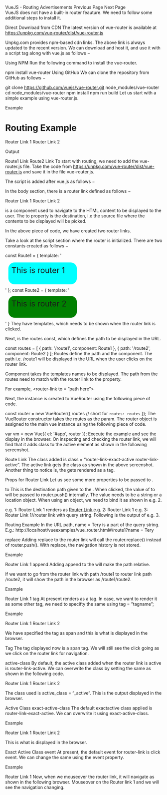 

VueJS - Routing
Advertisements
 Previous Page Next Page  
VueJS does not have a built-in router feauture. We need to follow some additional steps to install it.

Direct Download from CDN
The latest version of vue-router is available at https://unpkg.com/vue-router/dist/vue-router.js

Unpkg.com provides npm-based cdn links. The above link is always updated to the recent version. We can download and host it, and use it with a script tag along with vue.js as follows −

<script src = "/path/to/vue.js"></script>
<script src = "/path/to/vue-router.js"></script>
Using NPM
Run the following command to install the vue-router.

npm  install vue-router
Using GitHub
We can clone the repository from GitHub as follows −

git clone https://github.com/vuejs/vue-router.git node_modules/vue-router
cd node_modules/vue-router
npm install
npm run build
Let us start with a simple example using vue-router.js.

Example

<html>
   <head>
      <title>VueJs Instance</title>
      <script type = "text/javascript" src = "js/vue.js"></script>
      <script type = "text/javascript" src = "js/vue-router.js"></script>
   </head>
   <body>
      <div id = "app">
         <h1>Routing Example</h1>
         <p>
            <router-link to = "/route1">Router Link 1</router-link>
            <router-link to = "/route2">Router Link 2</router-link>
         </p>
         <!-- route outlet -->
         <!-- component matched by the route will render here -->
         <router-view></router-view>
      </div>
      <script type = "text/javascript">
         const Route1 = { template: '<div style = "border-radius:20px;background-color:cyan;width:200px;height:50px;margin:10px;font-size:25px;padding:10px;">This is router 1</div>' }
         const Route2 = { template: '<div style = "border-radius:20px;background-color:green;width:200px;height:50px;margin:10px;font-size:25px;padding:10px;">This is router 2</div>' }
         const routes = [
            { path: '/route1', component: Route1 },
            { path: '/route2', component: Route2 }
         ];
         const router = new VueRouter({
            routes // short for `routes: routes`
         });
         var vm = new Vue({
            el: '#app',
            router
         });
      </script>
   </body>
</html>
Output

Route1 Link
Route2 Link
To start with routing, we need to add the vue-router.js file. Take the code from https://unpkg.com/vue-router/dist/vue-router.js and save it in the file vue-router.js.

The script is added after vue.js as follows −

<script type = "text/javascript" src = "js/vue.js"></script>
<script type = "text/javascript" src = "js/vue-router.js"></script>
In the body section, there is a router link defined as follows −

<p>
   <router-link   to = "/route1">Router Link 1</router-link>
   <router-link    to = "/route2">Router Link 2</router-link>
</p>
<router-link> is a component used to navigate to the HTML content to be displayed to the user. The to property is the destination, i.e the source file where the contents to be displayed will be picked.

In the above piece of code, we have created two router links.

Take a look at the script section where the router is initialized. There are two constants created as follows −

const  Route1 = { template: '<div style = "border-radius:20px;background-color:cyan;width:200px;height:50px;margin:10px;font-size:25px;padding:10px;">This is router 1</div>' };
const Route2 = { template: '<div style = "border-radius:20px;background-color:green;width:200px;height:50px;margin:10px;font-size:25px;padding:10px;">This is router 2</div>' }
They have templates, which needs to be shown when the router link is clicked.

Next, is the routes const, which defines the path to be displayed in the URL.

const routes = [
   { path: '/route1', component: Route1 },
   { path: '/route2', component: Route2 }
];
Routes define the path and the component. The path i.e. /route1 will be displayed in the URL when the user clicks on the router link.

Component takes the templates names to be displayed. The path from the routes need to match with the router link to the property.

For example, <router-link to = ”path here”></router-link>

Next, the instance is created to VueRouter using the following piece of code.

const router = new VueRouter({
   routes // short for `routes: routes`
});
The VueRouter constructor takes the routes as the param. The router object is assigned to the main vue instance using the following piece of code.

var vm = new Vue({
   el: '#app',
   router
});
Execute the example and see the display in the browser. On inspecting and checking the router link, we will find that it adds class to the active element as shown in the following screenshot.

Route Link
The class added is class = “router-link-exact-active router-link-active”. The active link gets the class as shown in the above screenshot. Another thing to notice is, the <router-link> gets rendered as a tag.

Props for Router Link
Let us see some more properties to be passed to <router-link>.

to
This is the destination path given to the <router-link>. When clicked, the value of to will be passed to router.push() internally. The value needs to be a string or a location object. When using an object, we need to bind it as shown in e.g. 2.

e.g. 1:  <router-link to = "/route1">Router Link 1</router-link>
renders as
<a href = ”#/route”>Router Link </a>
e.g. 2:  <router-link v-bind:to = "{path:'/route1'}">Router Link 1</router-link>
e.g. 3: <router-link v-bind:to =
   "{path:'/route1', query: { name: 'Tery' }}">Router Link 1</router-link>//router link with query string.
Following is the output of e.g. 3.

Routing Example
In the URL path, name = Tery is a part of the query string. E.g.: http://localhost/vueexamples/vue_router.html#/route1?name = Tery

replace
Adding replace to the router link will call the router.replace() instead of router.push(). With replace, the navigation history is not stored.

Example

<router-link v-bind:to = "{path:'/route1', query: { name: 'Tery' }}"   replace>Router Link 1</router-link>
append
Adding append to the <router-link><router-link> will make the path relative.

If we want to go from the router link with path /route1 to router link path /route2, it will show the path in the browser as /route1/route2.

Example

<router-link v-bind:to = "{ path: '/route1'}" append>Router Link 1</router-link>
tag
At present <router-link> renders as a tag. In case, we want to render it as some other tag, we need to specifty the same using tag = ”tagname”;

Example

<p>
   <router-link v-bind:to = "{ path: '/route1'}" tag = "span">Router Link 1</router-link>
   <router-link v-bind:to = "{ path: '/route2'}" tag = "span">Router Link 2</router-link>
</p>
We have specified the tag as span and this is what is displayed in the browser.

Tag
The tag displayed now is a span tag. We will still see the click going as we click on the router link for navigation.

active-class
By default, the active class added when the router link is active is router-link-active. We can overwrite the class by setting the same as shown in the following code.

<style>
   ._active{
      background-color : red;
   }
</style>
<p>
   <router-link v-bind:to = "{ path: '/route1'}" active-class = "_active">Router Link 1</router-link>
   <router-link v-bind:to = "{ path: '/route2'}" tag = "span">Router Link 2</router-link>
</p>
The class used is active_class = ”_active”. This is the output displayed in the browser.

Active Class
exact-active-class
The default exactactive class applied is router-link-exact-active. We can overwrite it using exact-active-class.

Example

<p>
   <router-link v-bind:to = "{ path: '/route1'}" exact-active-class = "_active">Router Link 1</router-link>
   <router-link v-bind:to = "{ path: '/route2'}" tag = "span">Router Link 2</router-link>
</p>
This is what is displayed in the browser.

Exact Active Class
event
At present, the default event for router-link is click event. We can change the same using the event property.

Example

<router-link v-bind:to = "{ path: '/route1'}" event = "mouseover">Router Link 1</router-link>
Now, when we mouseover the router link, it will navigate as shown in the following browser. Mouseover on the Router link 1 and we will see the navigation changing.
